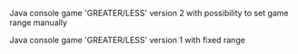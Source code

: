 Java console game 'GREATER/LESS' version 2 with possibility to set game range manually

Java console game 'GREATER/LESS' version 1 with fixed range
